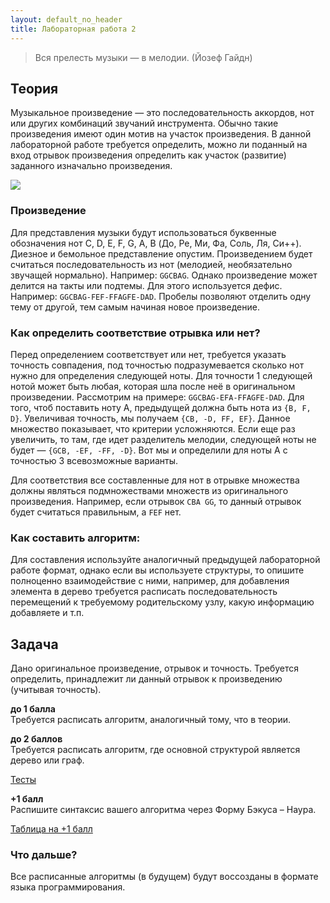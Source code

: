 ```yaml
---
layout: default_no_header
title: Лабораторная работа 2
---
```


> Вся прелесть музыки — в мелодии. (Йозеф Гайдн)

## Теория

Музыкальное произведение — это последовательность аккордов, нот или других комбинаций звучаний инструмента. Обычно такие произведения имеют один мотив на участок произведения. В данной лабораторной работе требуется определить, можно ли поданный на вход отрывок произведения определить как участок (развитие) заданного изначально произведения.

<img src="{{site.baseurl}}/resources/ifmsh/lab-2/01_music_notes.png"/>

### Произведение

Для представления музыки будут использоваться буквенные обозначения нот C, D, E, F, G, A, B (До, Ре, Ми, Фа, Соль, Ля, Си++). Диезное и бемольное представление опустим. Произведением будет считаться последовательность из нот (мелодией, необязательно звучащей нормально). Например: `GGCBAG`. Однако произведение может делится на такты или подтемы. Для этого используется дефис. Например: `GGCBAG-FEF-FFAGFE-DAD`. Пробелы позволяют отделить одну тему от другой, тем самым начиная новое произведение.

### Как определить соответствие отрывка или нет?

Перед определением соответствует или нет, требуется указать точность совпадения, под точностью подразумевается сколько нот нужно для определения следующей ноты. Для точности 1 следующей нотой может быть любая, которая шла после неё в оригинальном произведении. Рассмотрим на примере: `GGCBAG-EFА-FFAGFE-DAD`. Для того, чтоб поставить ноту А, предыдущей должна быть нота из `{B, F, D}`. Увеличивая точность, мы получаем `{CB, -D, FF, EF}`. Данное множество показывает, что критерии усложняются. Если еще раз увеличить, то там, где идет разделитель мелодии, следующей ноты не будет — `{GCB, -EF, -FF, -D}`. Вот мы и определили для ноты А с точностью 3 всевозможные варианты.

Для соответствия все составленные для нот в отрывке множества должны являться подмножествами множеств из оригинального произведения. Например, если отрывок `CBA GG`, то данный отрывок будет считаться правильным, а `FEF` нет.

### Как составить алгоритм:

Для составления используйте аналогичный предыдущей лабораторной работе формат, однако если вы используете структуры, то опишите полноценно взаимодействие с ними, например, для добавления элемента в дерево требуется расписать последовательность перемещений к требуемому родительскому узлу, какую информацию добавляете и т.п.

## Задача

Дано оригинальное произведение, отрывок и точность. Требуется определить, принадлежит ли данный отрывок к произведению (учитывая точность).

**до 1 балла**  
Требуется расписать алгоритм, аналогичный тому, что в теории.

**до 2 баллов**  
Требуется расписать алгоритм, где основной структурой является дерево или граф.

<a class="btn-download" href="{{site.baseurl}}/resources/ifmsh/lab-2/03_lab_2_tests.txt">Тесты</a>

**+1 балл**  
Распишите синтаксис вашего алгоритма через Форму Бэкуса – Наура. 

<a class="btn-download" href="{{site.baseurl}}/resources/ifmsh/lab-2/02_lab_2.xlsx">Таблица на +1 балл</a>

### Что дальше?

Все расписанные алгоритмы (в будущем) будут воссозданы в формате языка программирования.
